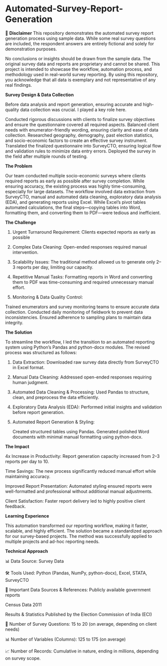 # Automated-Survey-Report-Generation
📢 **Disclaimer**
This repository demonstrates the automated survey report generation process using sample data. While some real survey questions are included, the respondent answers are entirely fictional and solely for demonstration purposes.

No conclusions or insights should be drawn from the sample data.
The original survey data and reports are proprietary and cannot be shared.
This project is intended to showcase the workflow, automation process, and methodology used in real-world survey reporting.
By using this repository, you acknowledge that all data is exemplary and not representative of any real findings.

**Survey Design & Data Collection**

Before data analysis and report generation, ensuring accurate and high-quality data collection was crucial. I played a key role here.

Conducted rigorous discussions with clients to finalize survey objectives and ensure the questionnaire covered all required aspects. Balanced client needs with enumerator-friendly wording, ensuring clarity and ease of data collection.
Researched geography, demography, past election statistics, and socio-economic factors to create an effective survey instrument.
Translated the finalized questionnaire into SurveyCTO, ensuring logical flow and validation rules to minimize data entry errors.
Deployed the survey in the field after multiple rounds of testing.

**The Problem**

Our team conducted multiple socio-economic surveys where clients required reports as early as possible after survey completion. While ensuring accuracy, the existing process was highly time-consuming, especially for large datasets. The workflow involved data extraction from SurveyCTO, manual and automated data cleaning, exploratory data analysis (EDA), and generating reports using Excel. While Excel’s pivot tables automated calculations, the final steps—copying tables into Word, formatting them, and converting them to PDF—were tedious and inefficient.

**The Challenge**

1. Urgent Turnaround Requirement: Clients expected reports as early as possible

2. Complex Data Cleaning: Open-ended responses required manual intervention.

3. Scalability Issues: The traditional method allowed us to generate only 2–3 reports per day, limiting our capacity.

4. Repetitive Manual Tasks: Formatting reports in Word and converting them to PDF was time-consuming and required unnecessary manual effort.

5. Monitoring & Data Quality Control:

  Trained enumerators and survey monitoring teams to ensure accurate data collection.
  Conducted daily monitoring of fieldwork to prevent data inconsistencies.
  Ensured adherence to sampling plans to maintain data integrity.

**The Solution**

To streamline the workflow, I led the transition to an automated reporting system using Python’s Pandas and python-docx modules. The revised process was structured as follows:

1. Data Extraction: Downloaded raw survey data directly from SurveyCTO in Excel format.

2. Manual Data Cleaning: Addressed open-ended responses requiring human judgment.

3. Automated Data Cleaning & Processing: Used Pandas to structure, clean, and preprocess the data efficiently.

4. Exploratory Data Analysis (EDA): Performed initial insights and validation before report generation.

5. Automated Report Generation & Styling:

   Created structured tables using Pandas.
   Generated polished Word documents with minimal manual formatting using python-docx.

**The Impact**
  
  4x Increase in Productivity: Report generation capacity increased from 2–3 reports per day to 10.
  
  Time Savings: The new process significantly reduced manual effort while maintaining accuracy.
    
  Improved Report Presentation: Automated styling ensured reports were well-formatted and professional without additional manual adjustments.
  
  Client Satisfaction: Faster report delivery led to highly positive client feedback.

**Learning Experience**

This automation transformed our reporting workflow, making it faster, scalable, and highly efficient. The solution became a standardized approach for our survey-based projects. The method was successfully applied to multiple projects and ad-hoc reporting needs.

 
 **Technical Approach**

📊 Data Source: Survey Data

🛠 Tools Used: Python (Pandas, NumPy, python-docx), Excel, STATA, SurveyCTO

📑 Important Data Sources & References:
  Publicly available government reports
  
  Census Data 2011
  
  Results & Statistics Published by the Election Commission of India (ECI)

📝 Number of Survey Questions: 15 to 20 (on average, depending on client needs)

📊 Number of Variables (Columns): 125 to 175 (on average)

📈 Number of Records: Cumulative in nature, ending in millions, depending on survey scope.

